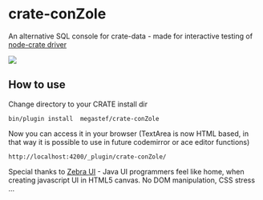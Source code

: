 crate-conZole
=============

An alternative SQL console for crate-data - made for interactive testing of [node-crate driver](https://github.com/megastef/node-crate)


![](https://seti123.aldebaran.uberspace.de/content/images/2014/May/Bildschirmfoto-2014-05-04-um-22-06-42.png)


## How to use
Change directory to your CRATE install dir

```
bin/plugin install  megastef/crate-conZole
```

Now you can access it in your browser (TextArea is now HTML based, in that way it is possible to use in future codemirror or ace editor functions)

```
http://localhost:4200/_plugin/crate-conZole/
```

Special thanks to [Zebra UI](http://www.zebkit.com/) - Java UI programmers feel like home, when creating javascript UI in HTML5 canvas. No DOM manipulation, CSS stress ...
